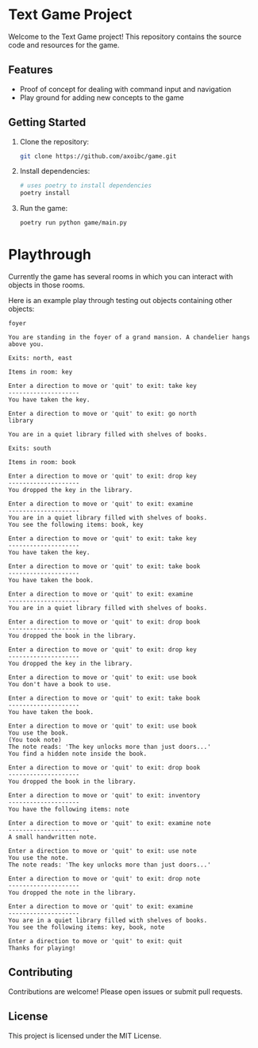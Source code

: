 # Text Game Project

Welcome to the Text Game project! This repository contains the source code and resources for the game.

## Features

- Proof of concept for dealing with command input and navigation
- Play ground for adding new concepts to the game

## Getting Started

1. Clone the repository:
    ```bash
    git clone https://github.com/axoibc/game.git
    ```
2. Install dependencies:
    ```bash
    # uses poetry to install dependencies
    poetry install
    ```
3. Run the game:
    ```bash
    poetry run python game/main.py
    ```
# Playthrough

Currently the game has several rooms in which you can interact with objects in those rooms.

Here is an example play through testing out objects containing other objects:
```
foyer

You are standing in the foyer of a grand mansion. A chandelier hangs above you.

Exits: north, east

Items in room: key

Enter a direction to move or 'quit' to exit: take key
--------------------
You have taken the key.

Enter a direction to move or 'quit' to exit: go north
library

You are in a quiet library filled with shelves of books.

Exits: south

Items in room: book

Enter a direction to move or 'quit' to exit: drop key
--------------------
You dropped the key in the library.

Enter a direction to move or 'quit' to exit: examine
--------------------
You are in a quiet library filled with shelves of books.
You see the following items: book, key

Enter a direction to move or 'quit' to exit: take key
--------------------
You have taken the key.

Enter a direction to move or 'quit' to exit: take book
--------------------
You have taken the book.

Enter a direction to move or 'quit' to exit: examine
--------------------
You are in a quiet library filled with shelves of books.

Enter a direction to move or 'quit' to exit: drop book
--------------------
You dropped the book in the library.

Enter a direction to move or 'quit' to exit: drop key
--------------------
You dropped the key in the library.

Enter a direction to move or 'quit' to exit: use book
You don't have a book to use.

Enter a direction to move or 'quit' to exit: take book
--------------------
You have taken the book.

Enter a direction to move or 'quit' to exit: use book
You use the book.
(You took note)
The note reads: 'The key unlocks more than just doors...'
You find a hidden note inside the book.

Enter a direction to move or 'quit' to exit: drop book
--------------------
You dropped the book in the library.

Enter a direction to move or 'quit' to exit: inventory
--------------------
You have the following items: note

Enter a direction to move or 'quit' to exit: examine note
--------------------
A small handwritten note.

Enter a direction to move or 'quit' to exit: use note
You use the note.
The note reads: 'The key unlocks more than just doors...'

Enter a direction to move or 'quit' to exit: drop note
--------------------
You dropped the note in the library.

Enter a direction to move or 'quit' to exit: examine
--------------------
You are in a quiet library filled with shelves of books.
You see the following items: key, book, note

Enter a direction to move or 'quit' to exit: quit
Thanks for playing!
```

## Contributing

Contributions are welcome! Please open issues or submit pull requests.

## License

This project is licensed under the MIT License.
